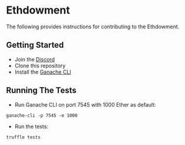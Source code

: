 # Ethdowment

The following provides instructions for contributing to the Ethdowment.

## Getting Started

- Join the [Discord](https://www.espn.com)
- Clone this repository
- Install the [Ganache CLI](https://github.com/trufflesuite/ganache-cli)

## Running The Tests

- Run Ganache CLI on port 7545 with 1000 Ether as default:

`ganache-cli -p 7545 -e 1000`

- Run the tests:

`truffle tests`
